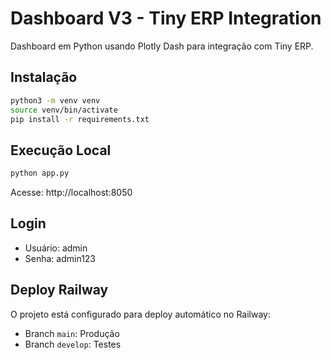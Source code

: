 # Dashboard V3 - Tiny ERP Integration

Dashboard em Python usando Plotly Dash para integração com Tiny ERP.

## Instalação

```bash
python3 -m venv venv
source venv/bin/activate
pip install -r requirements.txt
```

## Execução Local

```bash
python app.py
```

Acesse: http://localhost:8050

## Login

- Usuário: admin
- Senha: admin123

## Deploy Railway

O projeto está configurado para deploy automático no Railway:
- Branch `main`: Produção
- Branch `develop`: Testes